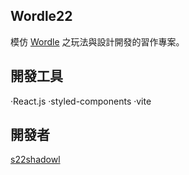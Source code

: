## Wordle22

模仿 [Wordle](https://www.powerlanguage.co.uk/wordle/) 之玩法與設計開發的習作專案。

## 開發工具

‧React.js
‧styled-components
‧vite

## 開發者

[s22shadowl](https://github.com/s22shadowl)